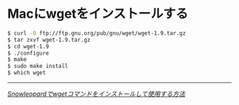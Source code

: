 # Macにwgetをインストールする

~~~ sh
$ curl -O ftp://ftp.gnu.org/pub/gnu/wget/wget-1.9.tar.gz
$ tar zxvf wget-1.9.tar.gz
$ cd wget-1.9
$ ./configure
$ make
$ sudo make install
$ which wget
~~~

* * *

<cite>[Snowleopardでwgetコマンドをインストールして使用する方法](http://d.hatena.ne.jp/qloog/20100410/1270827611)</cite>
